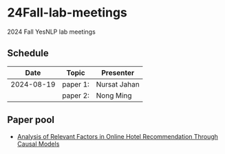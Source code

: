 # 24Fall-lab-meetings
2024 Fall YesNLP lab meetings

## Schedule

| Date       | Topic    | Presenter    |
| ----       | -----    | --------     |
| 2024-08-19 | paper 1: | Nursat Jahan |
|            | paper 2: | Nong Ming    |


## Paper pool

- [Analysis of Relevant Factors in Online Hotel Recommendation Through Causal Models
](https://kennesawedu-my.sharepoint.com/:b:/g/personal/jnoh3_kennesaw_edu/EfDL556B6ilFgHwInE1unhIBa1zyk7weOvLxVKqEIK42ww?e=ZCuuBn)
